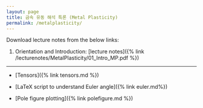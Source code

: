 ```yaml
---
layout: page
title: 금속 유동 해석 특론 (Metal Plasticity)
permalink: /metalplasticity/
---
```


Download lecture notes from the below links:

1. Orientation and Introduction: [lecture notes]({% link /lecturenotes/MetalPlasticity/01_Intro_MP.pdf %})

--------------------------


- [Tensors]({% link tensors.md %})

- [LaTeX script to understand Euler angle]({% link euler.md%})

- [Pole figure plotting]({% link polefigure.md %})
